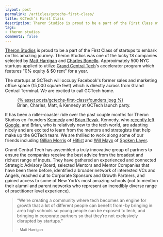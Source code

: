 ```yaml
---
layout: post
permalink: /articles/gctechs-first-class/
title: GCTech’s First Class
description: Theron Studios is proud to be a part of the First Class of startups to embark on this amazing journey. Theron Studios was one of the lucky 18 companies selected by Matt Harrigan and Charles Bonello.
tags:
- theron studios
comments: false
---
```


<p><a href="http://theronstudios.com/">Theron Studios</a> is proud to be a part of the First Class of startups to embark on this amazing journey. Theron Studios was one of the lucky 18 companies selected by <a href="https://twitter.com/mbharrigan">Matt Harrigan</a> and <a href="https://twitter.com/CVBonello">Charles Bonello</a>. Approximately 500 NYC startups applied to utilize <a href="http://www.grandcentraltech.com/">Grand Central Tech</a>'s accelerator program which features "0% equity &amp; $0 rent" for a year.</p>
<p>The startups at GCTech will occupy Facebook's former sales and marketing office space (15,000 square feet) which is directly across from Grand Central Terminal. We are excited to call GCTech home.</p>

<figure>
<a href="http://instagram.com/p/pH5rLwN2Rc/">{% asset posts/gctechs-first-class/founders.jpeg %}</a>
<figcaption>Brian, Charles, Matt, &amp; Kennedy at GCTech launch party.</figcaption>
</figure>

<p>It has been a roller-coaster ride over the past couple months for Theron Studios co-founders <a href="https://twitter.com/KennedysGarage">Kennedy</a> and <a href="https://twitter.com/btrevak">Brian Revak</a>. Kennedy, who <a href="http://kennedysgarage.com/articles/goodbye-google/">recently left Google</a>, and Brian, who is relatively new to the tech world, are adapting nicely and are excited to learn from the mentors and strategists that help make up the GCTech team. We are thrilled to work along some of our friends including <a href="https://twitter.com/gillianim">Gillian Morris</a> of <a href="http://www.hitlistapp.com/">Hitlist</a> and <a href="https://twitter.com/wrmayo">Will Mayo</a> of <a href="http://www.spokenlayer.com/#voice">Spoken Layer</a>.</p>
<p>Grand Central Tech has assembled a truly innovative group of partners to ensure the companies receive the best advice from the broadest and richest range of inputs. They have gathered an experienced and connected Strategic Advisory Board, selected Mentors and Mentor Companies that have been there before, identified a broader network of interested VCs and Angels, reached out to Corporate Sponsors and Growth Partners, and gained access to some of New York’s most amazing schools (not to mention their alumni and parent networks who represent an incredibly diverse range of practitioner level experience).</p>

<blockquote>
<p>&ldquo;We're creating a community where tech becomes an engine for growth that a lot of different people can benefit from - by bringing in area high schools so young people can be exposed to tech, and bringing in corporate partners so that they’re not exclusively disrupted by startups.&rdquo;</p>
<small>- Matt Harrigan</small>
</blockquote>

